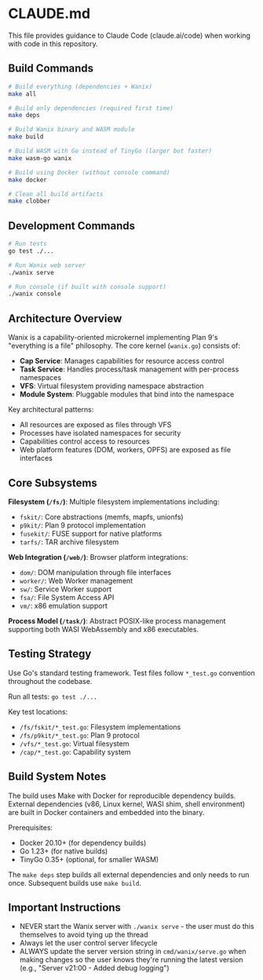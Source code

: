 # CLAUDE.md

This file provides guidance to Claude Code (claude.ai/code) when working with code in this repository.

## Build Commands

```bash
# Build everything (dependencies + Wanix)
make all

# Build only dependencies (required first time)
make deps

# Build Wanix binary and WASM module
make build

# Build WASM with Go instead of TinyGo (larger but faster)
make wasm-go wanix

# Build using Docker (without console command)
make docker

# Clean all build artifacts
make clobber
```

## Development Commands

```bash
# Run tests
go test ./...

# Run Wanix web server
./wanix serve

# Run console (if built with console support)
./wanix console
```

## Architecture Overview

Wanix is a capability-oriented microkernel implementing Plan 9's "everything is a file" philosophy. The core kernel (`wanix.go`) consists of:

- **Cap Service**: Manages capabilities for resource access control
- **Task Service**: Handles process/task management with per-process namespaces
- **VFS**: Virtual filesystem providing namespace abstraction
- **Module System**: Pluggable modules that bind into the namespace

Key architectural patterns:
- All resources are exposed as files through VFS
- Processes have isolated namespaces for security
- Capabilities control access to resources
- Web platform features (DOM, workers, OPFS) are exposed as file interfaces

## Core Subsystems

**Filesystem (`/fs/`)**: Multiple filesystem implementations including:
- `fskit/`: Core abstractions (memfs, mapfs, unionfs)
- `p9kit/`: Plan 9 protocol implementation
- `fusekit/`: FUSE support for native platforms
- `tarfs/`: TAR archive filesystem

**Web Integration (`/web/`)**: Browser platform integrations:
- `dom/`: DOM manipulation through file interfaces
- `worker/`: Web Worker management
- `sw/`: Service Worker support
- `fsa/`: File System Access API
- `vm/`: x86 emulation support

**Process Model (`/task/`)**: Abstract POSIX-like process management supporting both WASI WebAssembly and x86 executables.

## Testing Strategy

Use Go's standard testing framework. Test files follow `*_test.go` convention throughout the codebase.

Run all tests: `go test ./...`

Key test locations:
- `/fs/fskit/*_test.go`: Filesystem implementations
- `/fs/p9kit/*_test.go`: Plan 9 protocol
- `/vfs/*_test.go`: Virtual filesystem
- `/cap/*_test.go`: Capability system

## Build System Notes

The build uses Make with Docker for reproducible dependency builds. External dependencies (v86, Linux kernel, WASI shim, shell environment) are built in Docker containers and embedded into the binary.

Prerequisites:
- Docker 20.10+ (for dependency builds)
- Go 1.23+ (for native builds)
- TinyGo 0.35+ (optional, for smaller WASM)

The `make deps` step builds all external dependencies and only needs to run once. Subsequent builds use `make build`.

## Important Instructions

- NEVER start the Wanix server with `./wanix serve` - the user must do this themselves to avoid tying up the thread
- Always let the user control server lifecycle
- ALWAYS update the server version string in `cmd/wanix/serve.go` when making changes so the user knows they're running the latest version (e.g., "Server v21:00 - Added debug logging")
